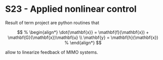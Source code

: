 # S23 - Applied nonlinear control

Result of term project are python routines that 

$$
% \begin{align*}
    \dot{\mathbf{x}} = \mathbf{f}(\mathbf{x}) + \mathbf{G}(\mathbf{x})\mathbf{u} \\
    \mathbf{y} = \mathbf{h}(\mathbf{x})
% \end{align*}
$$

allow to linearize feedback of MIMO systems.